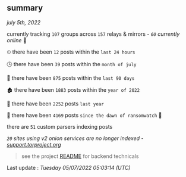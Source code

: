 
## summary
_july 5th, 2022_

currently tracking `107` groups across `157` relays & mirrors - _`60` currently online_ 📡

⏲ there have been `12` posts within the `last 24 hours`

🕓 there have been `39` posts within the `month of july`

📅 there have been `875` posts within the `last 90 days`

🏚 there have been `1883` posts within the `year of 2022`

🚀 there have been `2252` posts `last year`

🦕 there have been `4169` posts `since the dawn of ransomwatch` 🐣

there are `51` custom parsers indexing posts

_`20` sites using v2 onion services are no longer indexed - [support.torproject.org](https://support.torproject.org/onionservices/v2-deprecation/)_

> see the project [README](https://github.com/jmousqueton/ransomwatch#readme) for backend technicals



Last update : _Tuesday 05/07/2022 05:03:14 (UTC)_

